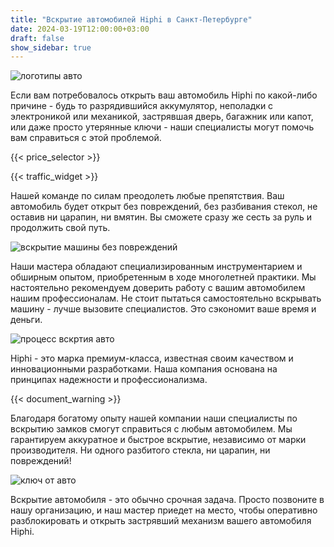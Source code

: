 ```yaml
---
title: "Вскрытие автомобилей Hiphi в Санкт-Петербурге"
date: 2024-03-19T12:00:00+03:00
draft: false
show_sidebar: true
---
```


![логотипы авто](car_logo.jpg)

Если вам потребовалось открыть ваш автомобиль Hiphi по какой-либо причине - будь то разрядившийся аккумулятор, неполадки с электроникой или механикой, застрявшая дверь, багажник или капот, или даже просто утерянные ключи - наши специалисты могут помочь вам справиться с этой проблемой.

{{< price_selector >}}

{{< traffic_widget >}}

Нашей команде по силам преодолеть любые препятствия. Ваш автомобиль будет открыт без повреждений, без разбивания стекол, не оставив ни царапин, ни вмятин. Вы сможете сразу же сесть за руль и продолжить свой путь.

![вскрытие машины без повреждений](car.jpg)

Наши мастера обладают специализированным инструментарием и обширным опытом, приобретенным в ходе многолетней практики. Мы настоятельно рекомендуем доверить работу с вашим автомобилем нашим профессионалам. Не стоит пытаться самостоятельно вскрывать машину - лучше вызовите специалистов. Это сэкономит ваше время и деньги.

![процесс вскртия авто](car_open.jpg)

Hiphi - это марка премиум-класса, известная своим качеством и инновационными разработками. Наша компания основана на принципах надежности и профессионализма.

{{< document_warning >}}

Благодаря богатому опыту нашей компании наши специалисты по вскрытию замков смогут справиться с любым автомобилем. Мы гарантируем аккуратное и быстрое вскрытие, независимо от марки производителя. Ни одного разбитого стекла, ни царапин, ни повреждений!

![ключ от авто](car_key.jpg)

Вскрытие автомобиля - это обычно срочная задача. Просто позвоните в нашу организацию, и наш мастер приедет на место, чтобы оперативно разблокировать и открыть застрявший механизм вашего автомобиля Hiphi.